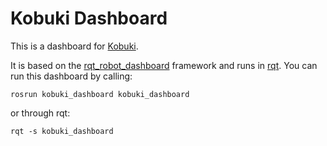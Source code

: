 Kobuki Dashboard
====================

This is a dashboard for [Kobuki](http://kobuki.yujinrobot.com/).

It is based on the [rqt_robot_dashboard](https://github.com/ros-visualization/rqt_robot_plugins) framework and runs in [rqt](https://github.com/ros-visualization/rqt).
You can run this dashboard by calling:

`rosrun kobuki_dashboard kobuki_dashboard`

or through rqt:

`rqt -s kobuki_dashboard`

